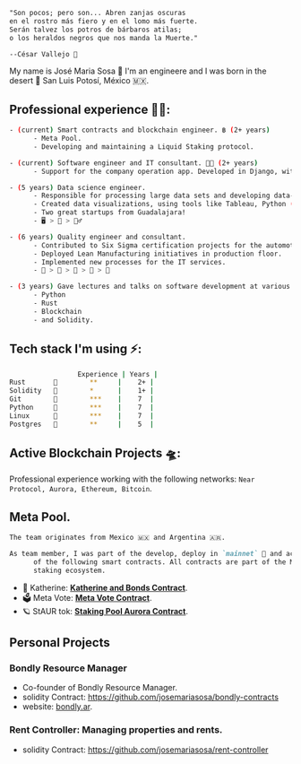 ```txt
"Son pocos; pero son... Abren zanjas oscuras
en el rostro más fiero y en el lomo más fuerte.
Serán talvez los potros de bárbaros atilas;
o los heraldos negros que nos manda la Muerte."

--César Vallejo 👺
```

My name is José Maria Sosa 🦡 I'm an engineere and I was born in the desert 🌵 San Luis Potosí, México 🇲🇽.

## **Professional experience 🧑‍🚀:**

```sh
- (current) Smart contracts and blockchain engineer. ฿ (2+ years)
      - Meta Pool.
      - Developing and maintaining a Liquid Staking protocol. 

- (current) Software engineer and IT consultant. 👨‍💻 (2+ years)
      - Support for the company operation app. Developed in Django, with Postgres. Apache.

- (5 years) Data science engineer.
      - Responsible for processing large data sets and developing data-driven solutions (ETL).
      - Created data visualizations, using tools like Tableau, Python (Pandas, Matplotlib, Seaborn), and SQL.
      - Two great startups from Guadalajara!
      - 🖥 > 🧰 > 👷‍♂️

- (6 years) Quality engineer and consultant.
      - Contributed to Six Sigma certification projects for the automotive industry.
      - Deployed Lean Manufacturing initiatives in production floor.
      - Implemented new processes for the IT services.
      - 🍫 > 🍓 > 🚎 > 🧮 > 🚚 

- (3 years) Gave lectures and talks on software development at various industry events.
      - Python
      - Rust
      - Blockchain
      - and Solidity.
```

## **Tech stack** I'm using ⚡️:

```sh
                 Experience | Years |
Rust       🦀        **     |    2+ |
Solidity   🦄        *      |    1+ |
Git        🐙        ***    |    7  |
Python     🐍        ***    |    7  |
Linux      🐧        ***    |    7  |
Postgres   🐘        **     |    5  |
```

## **Active Blockchain Projects** 🛸:

Professional experience working with the following networks: `Near Protocol, Aurora, Ethereum, Bitcoin`.

## **Meta Pool**.

```md
The team originates from Mexico 🇲🇽 and Argentina 🇦🇷.

As team member, I was part of the develop, deploy in `mainnet` 🐲 and active operation
      of the following smart contracts. All contracts are part of the Meta Pool liquid
      staking ecosystem.
```

- 🔹 Katherine: [**Katherine and Bonds Contract**](https://github.com/Narwallets/katherine-fundraising).
- 🗳 Meta Vote: [**Meta Vote Contract**](https://github.com/Meta-Pool/meta-vote-contracts).
- 🪐 StAUR tok: [**Staking Pool Aurora Contract**](https://github.com/Meta-Pool/staking-pool-aurora).

## Personal Projects

### Bondly Resource Manager

- Co-founder of Bondly Resource Manager.
- solidity Contract: https://github.com/josemariasosa/bondly-contracts
- website: [bondly.ar](https://bondly.ar/).

### Rent Controller: Managing properties and rents.

- solidity Contract: https://github.com/josemariasosa/rent-controller
